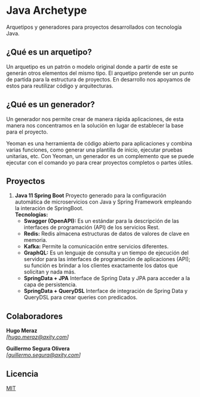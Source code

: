 # Java Archetype
Arquetipos y generadores para proyectos desarrollados con tecnología Java.


## ¿Qué es un arquetipo?
Un arquetipo es un patrón o modelo original donde a partir de este se generán otros elementos del mismo tipo.
El arquetipo pretende ser un punto de partida para la estructura de proyectos. En desarrollo nos apoyamos de estos para reutilizar código y arquitecturas.

## ¿Qué es un generador?
Un generador nos permite crear de manera rápida aplicaciones, de esta manera nos concentramos en la solución en lugar de establecer la base para el proyecto.

Yeoman es una herramienta de código abierto para aplicaciones y combina varias funciones, como generar una plantilla de inicio, ejecutar pruebas unitarias, etc. Con Yeoman, un generador es un complemento que se puede ejecutar con el comando yo para crear proyectos completos o partes útiles.

## Proyectos

1. **Java 11 Spring Boot** Proyecto generado para la configuración automática de microservicios con Java y Spring Framework empleando la interación de SpringBoot.<br>
   **Tecnologías:**
    - **Swagger (OpenAPI):** Es un estándar para la descripción de las interfaces de programación (API) de los servicios Rest.
    - **Redis:** Redis almacena estructuras de datos de valores de clave en memoria.
    - **Kafka:** Permite la comunicación entre servicios diferentes.
    - **GraphQL:** Es un lenguaje de consulta y un tiempo de ejecución del servidor para las interfaces de programación de aplicaciones (API); su función es brindar a los clientes exactamente los datos que solicitan y nada más.
    -  **SpringData + JPA** Interface de Spring Data y JPA para acceder a la capa de persistencia.
    -  **SpringData + QueryDSL** Interface de integración de Spring Data y QueryDSL para crear queries con predicados.

## Colaboradores

**Hugo Meraz**  
*[hugo.meraz@axity.com]*  

**Guillermo Segura Olivera**  
*[guillermo.segura@axity.com]*  

## Licencia

[MIT](https://opensource.org/licenses/MIT)
